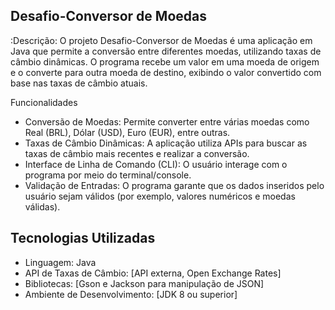 ## Desafio-Conversor de Moedas
:Descrição:
O projeto Desafio-Conversor de Moedas é uma aplicação em Java que permite a conversão entre diferentes moedas, utilizando taxas de câmbio dinâmicas. O programa recebe um valor em uma moeda de origem e o converte para outra moeda de destino, exibindo o valor convertido com base nas taxas de câmbio atuais.

Funcionalidades
- Conversão de Moedas: Permite converter entre várias moedas como Real (BRL), Dólar (USD), Euro (EUR), entre outras.
- Taxas de Câmbio Dinâmicas: A aplicação utiliza APIs para buscar as taxas de câmbio mais recentes e realizar a conversão.
- Interface de Linha de Comando (CLI): O usuário interage com o programa por meio do terminal/console.
- Validação de Entradas: O programa garante que os dados inseridos pelo usuário sejam válidos (por exemplo, valores numéricos e moedas válidas).
  
## Tecnologias Utilizadas
- Linguagem: Java
- API de Taxas de Câmbio: [API externa, Open Exchange Rates]
- Bibliotecas: [Gson e Jackson para manipulação de JSON]
- Ambiente de Desenvolvimento: [JDK 8 ou superior]
